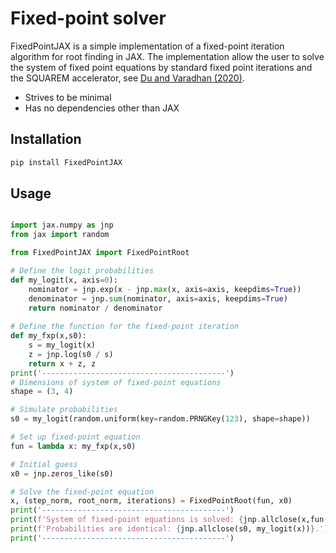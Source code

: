 # Fixed-point solver
FixedPointJAX is a simple implementation of a fixed-point iteration algorithm for root finding in JAX. The implementation allow the user to solve the system of fixed point equations by standard fixed point iterations and the SQUAREM accelerator, see [Du and Varadhan (2020)](https://www.jstatsoft.org/article/view/v092i07).

* Strives to be minimal
* Has no dependencies other than JAX

## Installation

```bash
pip install FixedPointJAX
```

## Usage

```python

import jax.numpy as jnp
from jax import random

from FixedPointJAX import FixedPointRoot

# Define the logit probabilities
def my_logit(x, axis=0):
	nominator = jnp.exp(x - jnp.max(x, axis=axis, keepdims=True))
	denominator = jnp.sum(nominator, axis=axis, keepdims=True)
	return nominator / denominator
	
# Define the function for the fixed-point iteration
def my_fxp(x,s0):
	s = my_logit(x)
	z = jnp.log(s0 / s)
	return x + z, z
print('-----------------------------------------')
# Dimensions of system of fixed-point equations
shape = (3, 4)

# Simulate probabilities
s0 = my_logit(random.uniform(key=random.PRNGKey(123), shape=shape))

# Set up fixed-point equation
fun = lambda x: my_fxp(x,s0)

# Initial guess
x0 = jnp.zeros_like(s0)

# Solve the fixed-point equation
x, (step_norm, root_norm, iterations) = FixedPointRoot(fun, x0)
print('-----------------------------------------')
print(f'System of fixed-point equations is solved: {jnp.allclose(x,fun(x)[0])}.')
print(f'Probabilities are identical: {jnp.allclose(s0, my_logit(x))}.')
print('-----------------------------------------')
```
